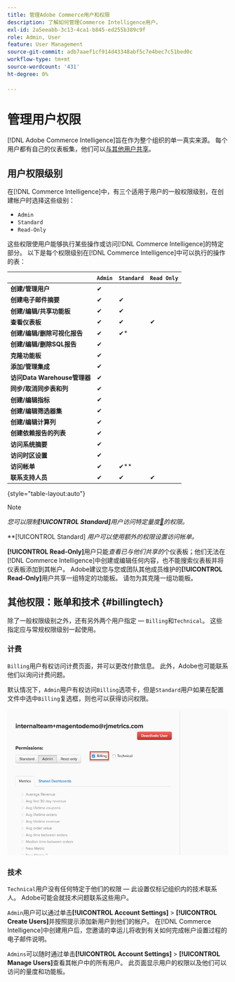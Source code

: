 ```yaml
---
title: 管理Adobe Commerce用户和权限
description: 了解如何管理Commerce Intelligence用户。
exl-id: 2a5eeabb-3c13-4ca1-b845-ed255b389c9f
role: Admin, User
feature: User Management
source-git-commit: adb7aaef1cf914d43348abf5c7e4bec7c51bed0c
workflow-type: tm+mt
source-wordcount: '431'
ht-degree: 0%

---
```


# 管理用户权限

[!DNL Adobe Commerce Intelligence]旨在作为整个组织的单一真实来源。 每个用户都有自己的仪表板集，他们可以[与其他用户共享](../../data-user/dashboards/share-dashboard-with-users.md)。

## 用户权限级别

在[!DNL Commerce Intelligence]中，有三个适用于用户的一般权限级别，在创建帐户时选择这些级别：

* `Admin`
* `Standard`
* `Read-Only`

这些权限使用户能够执行某些操作或访问[!DNL Commerce Intelligence]的特定部分。 以下是每个权限级别在[!DNL Commerce Intelligence]中可以执行的操作的表：

|   | `Admin` | `Standard` | `Read Only` |
| -----|-----|-----|----|
| **创建/管理用户** | ✔ |   |   |
| **创建电子邮件摘要** | ✔ | ✔ |   |
| **创建/编辑/共享功能板** | ✔ | ✔ |   |
| **查看仪表板** | ✔ | ✔ | ✔ |
| **创建/编辑/删除可视化报告** | ✔ | ✔* |   |
| **创建/编辑/删除SQL报告** | ✔ |  |   |
| **克隆功能板** | ✔ |   |   |
| **添加/管理集成** | ✔ |   |   |
| **访问Data Warehouse管理器** | ✔ |   |   |
| **同步/取消同步表和列** | ✔ |   |   |
| **创建/编辑指标** | ✔ |   |   |
| **创建/编辑筛选器集** | ✔ |   |   |
| **创建/编辑计算列** | ✔ |   |   |
| **创建依赖报告的列表** | ✔ |   |   |
| **访问系统摘要** | ✔ |   |   |
| **访问时区设置** | ✔ |   |   |
| **访问帐单** | ✔ | ✔** |   |
| **联系支持人员** | ✔ | ✔ | ✔ |

{style="table-layout:auto"}

>[!NOTE]
>
>_您可以限制&#x200B;**[!UICONTROL Standard]**&#x200B;用户访问特定量度[&#128279;](../../administrator/user-management/restrict-metric-access.md)的权限。_
>
>**[!UICONTROL Standard] _用户可以使用额外的权限设置访问帐单。_
>
>**[!UICONTROL Read-Only]**&#x200B;用户只能&#x200B;_查看已与他们共享的_&#x200B;个仪表板；他们无法在[!DNL Commerce Intelligence]中创建或编辑任何内容，也不能搜索仪表板并将仪表板添加到其帐户。 Adobe建议您与您或团队其他成员维护的&#x200B;**[!UICONTROL Read-Only]**&#x200B;用户共享一组特定的功能板。 请勿为其克隆一组功能板。

## 其他权限：账单和技术 {#billingtech}

除了一般权限级别之外，还有另外两个用户指定 — `Billing`和`Technical`。 这些指定应与常规权限级别一起使用。

### 计费

`Billing`用户有权访问计费页面，并可以更改付款信息。 此外，Adobe也可能联系他们以询问计费问题。

默认情况下，`Admin`用户有权访问`Billing`选项卡，但是`Standard`用户如果在配置文件中选中`Billing`复选框，则也可以获得访问权限。

![帐单](../../assets/billing.png)<!--{: width="550" height="363"}-->

### 技术

`Technical`用户没有任何特定于他们的权限 — 此设置仅标记组织内的技术联系人。 Adobe可能会就技术问题联系这些用户。

`Admin`用户可以通过单击&#x200B;**[!UICONTROL Account Settings]** > **[!UICONTROL Create Users]**&#x200B;并按照提示添加新用户到他们的帐户。 在[!DNL Commerce Intelligence]中创建用户后，您邀请的幸运儿将收到有关如何完成帐户设置过程的电子邮件说明。

`Admins`可以随时通过单击&#x200B;**[!UICONTROL Account Settings]** > **[!UICONTROL Manage Users]**&#x200B;查看其帐户中的所有用户。 此页面显示用户的权限以及他们可以访问的量度和功能板。
